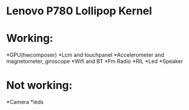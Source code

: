 # Lenovo P780 Lollipop Kernel
# Working:
*GPU(hwcomposer)
*Lcm and touchpanel
*Accelerometer and magnetometer, giroscope
*Wifi and BT
*Fm Radio
*RIL
*Led
*Speaker
# Not working:
*Camera
*leds

